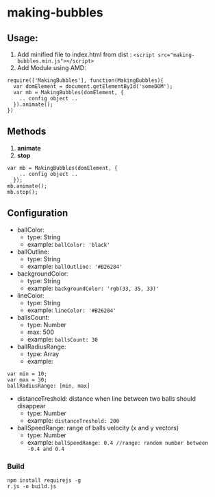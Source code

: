 # making-bubbles 

## Usage:
1. Add minified file to index.html from dist : `<script src="making-bubbles.min.js"></script>`
2. Add Module using AMD: 
```
require(['MakingBubbles'], function(MakingBubbles){
  var domElement = document.getElementById('someDOM');
  var mb = MakingBubbles(domElement, {
    .. config object ..
  }).animate();
})
```
## Methods
1. **animate**
2. **stop**
```
var mb = MakingBubbles(domElement, {
    .. config object ..
  });
mb.animate();
mb.stop();
```
## Configuration ##
- ballColor:
  - type: String
  - example: `ballColor: 'black'`
- ballOutline:
  - type: String
  - example: `ballOutline: '#B26284'`
- backgroundColor:
  - type: String
  - example: `backgroundColor: 'rgb(33, 35, 33)'`
- lineColor:
  - type: String
  - example: `lineColor: '#B26284'`
- ballsCount:
  - type: Number
  - max: 500
  - example: `ballsCount: 30`
- ballRadiusRange:
  - type: Array
  - example: 
```
var min = 10;
var max = 30;
ballRadiusRange: [min, max]
```
- distanceTreshold: distance when line between two balls should disappear
  - type: Number
  - example: `distanceTreshold: 200`
- ballSpeedRange: range of balls velocity (x and y vectors)
  - type: Number
  - example: `ballSpeedRange: 0.4 //range: random number between -0.4 and 0.4`

### Build ###
```
npm install requirejs -g
r.js -o build.js
```

  
